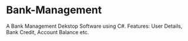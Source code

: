 # Bank-Management
A Bank Management Dekstop Software using C#. Features: User Details, Bank Credit, Account Balance etc.
